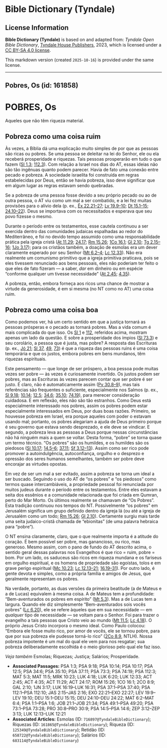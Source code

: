 # Bible Dictionary (Tyndale)

## License Information

**Bible Dictionary (Tyndale)** is based on and adapted from: _Tyndale Open Bible Dictionary_, [Tyndale House Publishers](https://tyndaleopenresources.com/), 2023, which is licensed under a [CC BY-SA 4.0 license](https://creativecommons.org/licenses/by-sa/4.0/legalcode.en).

This markdown version (created `2025-10-16`) is provided under the same license.



--------------------------------

## Pobres, Os (id: 161858)

POBRES, Os
==========

Aqueles que não têm riqueza material.

Pobreza como uma coisa ruim
---------------------------

Às vezes, a Bíblia dá uma explicação muito simples de por que as pessoas são ricas ou pobres. Se uma pessoa se deleitar na lei do Senhor, ele ou ela receberá prosperidade e riquezas. Tais pessoas prosperarão em tudo o que fazem ([Sl 1\.3](https://ref.ly/Ps1:3); [112\.3](https://ref.ly/Ps112:3)). Com relação a Israel nos dias do AT, essas ideias não são tão ingênuas quanto podem parecer. Havia de fato uma conexão entre pecado e pobreza. A sociedade israelita foi construída em regras estabelecidas por Deus, então se havia pobreza, isso deve significar que em algum lugar as regras estavam sendo quebradas.

Se a pobreza de uma pessoa fosse devido a seu próprio pecado ou ao de outra pessoa, o AT viu como um mal a ser combatido, e a lei fez muitas provisões para o alívio dela (p. ex., [Êx 22\.21–27](https://ref.ly/Exod22:21-Exod22:27); [Lv 19\.9–10](https://ref.ly/Lev19:9-Lev19:10); [Dt 15\.1–15](https://ref.ly/Deut15:1-Deut15:15); [24\.10–22](https://ref.ly/Deut24:10-Deut24:22)). Deus se importava com os necessitados e esperava que seu povo fizesse o mesmo.

Durante o período entre os testamentos, esse cautela continuou a ser exercida dentro das comunidades judaicas espalhadas ao redor do Mediterrâneo, e foi no devido tempo assumido como uma responsabilidade prática pela igreja cristã ([At 11\.29](https://ref.ly/Acts11:29); [24\.17](https://ref.ly/Acts24:17); [Rm 15\.26](https://ref.ly/Rom15:26); [1Co 16\.1](https://ref.ly/1Cor16:1); [Gl 2\.10](https://ref.ly/Gal2:10); [Tg 2\.15–16](https://ref.ly/Jas2:15-Jas2:16); [1Jo 3\.17](https://ref.ly/1John3:17)); para os cristãos também, a doação de esmolas era um dever claramente esperado por seu Senhor ([Mt 6\.2–4](https://ref.ly/Matt6:2-Matt6:4); [Lc 12\.33](https://ref.ly/Luke12:33)). Não era realmente um comunismo primitivo que a igreja primitiva praticava, pois se eles tivessem renunciado aos bens pessoais, eles não poderiam ter feito o que eles de fato fizeram — a saber, *dar* em dinheiro ou em espécie “conforme qualquer um tivesse necessidade” ([At 2\.45](https://ref.ly/Acts2:45); [4\.35](https://ref.ly/Acts4:35)).

A pobreza, então, embora forneça aos ricos uma chance de mostrar a virtude da generosidade, é em si mesma (no NT como no AT) uma coisa ruim.

Pobreza como uma coisa boa
--------------------------

Como podemos ver, há um certo sentido em que a justiça tornará as pessoas prósperas e o pecado as tornará pobres. Mas a vida comum é mais complicada do que isso. Os [Sl 1](https://ref.ly/Ps1:1-Ps1:6) e [112](https://ref.ly/Ps112:1-Ps112:10), referidos acima, mostram apenas um lado da questão. E sobre a prosperidade dos ímpios ([Sl 73\.3](https://ref.ly/Ps73:3)) e seu corolário, a pessoa que é justa, mas pobre? A resposta das Escrituras (p. ex., [Jó 21](https://ref.ly/Job21:1-Job21:34); [Sl 37](https://ref.ly/Ps37:1-Ps37:40), [49](https://ref.ly/Ps49:1-Ps49:20), [73](https://ref.ly/Ps73:1-Ps73:28)) é que a riqueza das pessoas ruins é uma coisa temporária e que os justos, embora pobres em bens mundanos, têm riquezas espirituais.

Este pensamento — que longe de ser próspero, a boa pessoa pode muitas vezes ser pobre — às vezes é curiosamente invertido. Os justos podem ser pobres, mas as Escrituras às vezes parecem contar que ser pobre é ser justo. É claro, não é automaticamente assim ([Pv 30\.8–9](https://ref.ly/Prov30:8-Prov30:9)), mas tais referências são frequentes o suficiente, especialmente nos Salmos (p. ex., [Sl 9\.18](https://ref.ly/Ps9:18); [10\.14](https://ref.ly/Ps10:14); [12\.5](https://ref.ly/Ps12:5); [34\.6](https://ref.ly/Ps34:6); [35\.10](https://ref.ly/Ps35:10); [74\.19](https://ref.ly/Ps74:19)), para merecer consideração cuidadosa. E em reflexão, eles não são tão estranhos. Como Deus está especialmente interessado nos pobres, assim os pobres podem estar especialmente interessados em Deus, por duas boas razões. Primeiro, se houvesse pobreza em Israel, era porque aqueles com poder o estavam usando mal; portanto, os pobres alegariam a ajuda de Deus primeiro porque é seu governo que estava sendo desprezado, e ele deve se vindicar. E segundo, a pobreza leva as pessoas a Deus porque nessas circunstâncias não há ninguém mais a quem se voltar. Desta forma, “pobre” se torna quase um termo técnico. “Os pobres” são os humildes, e os humildes são os piedosos ([Sl 10\.17](https://ref.ly/Ps10:17); [14\.5–6](https://ref.ly/Ps14:5-Ps14:6); [37\.11](https://ref.ly/Ps37:11); [Sf 3\.12–13](https://ref.ly/Zeph3:12-Zeph3:13)). Assim como ser rico pode promover a autoindulgência, autoconfiança, orgulho e o desprezo e opressão dos seres humanos semelhantes, também ser pobre deve encorajar as virtudes opostas.

Em vez de ser um mal a ser evitado, assim a pobreza se torna um ideal a ser buscado. Seguindo o uso do AT de “os pobres” e “os piedosos” como termos quase intercambiáveis, a propriedade pessoal foi renunciada por muitos judeus durante o período entre os testamentos. Entre eles estavam a seita dos essênios e a comunidade relacionada que foi criada em Qumran, perto do Mar Morto. Os últimos realmente se chamavam de “Os Pobres”. Esta tradição continuou nos tempos do NT. Possivelmente “os pobres” em Jerusalém significa um grupo definido dentro da igreja lá (ou até a igreja de Jerusalém como um todo; [Rm 15\.26](https://ref.ly/Rom15:26); [Gl 2\.10](https://ref.ly/Gal2:10)). Certamente surgiu mais tarde uma seita judaico\-cristã chamada de “ebionitas” (de uma palavra hebraica para “pobre”).

O NT ensina claramente, claro, que o que realmente importa é a atitude do coração. É bem possível ser pobre, mas ganancioso, ou rico, mas generoso. Mesmo assim, com o pano de fundo do AT descrito acima, o sentido geral dessas palavras nos Evangelhos é que rico \= ruim, pobre \= bom. Por um lado, os saduceus são ricos em riqueza mundana e os fariseus em orgulho espiritual, e os homens de propriedade são egoístas, tolos e em grave perigo espiritual ([Mc 10\.23](https://ref.ly/Mark10:23); [Lc 12\.13–21](https://ref.ly/Luke12:13-Luke12:21); [16\.19–31](https://ref.ly/Luke16:19-Luke16:31)). Por outro lado, é gente devota e simples, como a própria família e amigos de Jesus, que geralmente representam os pobres.

Na verdade, portanto, as duas versões da primeira beatitude (a de Mateus e a de Lucas) equivalem à mesma coisa. A de Mateus tem a profundidade: “Bem\-aventurados os pobres em espírito” ([Mt 5\.3](https://ref.ly/Matt5:3)). Mas a de Lucas tem a largura. Quando ele diz simplesmente “Bem\-aventurados sois vocês pobres” ([Lc 6\.20](https://ref.ly/Luke6:20)), ele se refere àqueles que em sua necessidade — em *qualquer* tipo de necessidade — se voltam para o Senhor. Foi para trazer o evangelho a tais pessoas que Cristo veio ao mundo ([Mt 11\.5](https://ref.ly/Matt11:5); [Lc 4\.18](https://ref.ly/Luke4:18)). O próprio Jesus Cristo incorpora o mesmo ideal. Como Paulo colocou: “Embora ele fosse muito rico, por amor de vocês, ele se tornou pobre, para que por sua pobreza ele pudesse torná\-lo rico” ([2Co 8\.9](https://ref.ly/2Cor8:9), NTLH). Nossa pobreza impotente é um mal do qual ele vem para nos resgatar; sua pobreza deliberadamente escolhida é o meio glorioso pelo qual ele faz isso.

*Veja também* Esmolas; Riquezas; Justiça; Salários; Prosperidade.

* **Associated Passages:** PSA 1:3; PSA 9:18; PSA 10:14; PSA 10:17; PSA 12:5; PSA 34:6; PSA 35:10; PSA 37:11; PSA 73:3; PSA 74:19; PSA 112:3; MAT 5:3; MAT 11:5; MRK 10:23; LUK 4:18; LUK 6:20; LUK 12:33; ACT 2:45; ACT 4:35; ACT 11:29; ACT 24:17; ROM 15:26; 1CO 16:1; 2CO 8:9; GAL 2:10; 1JN 3:17; LUK 16:19–LUK 16:31; PSA 37:1–PSA 37:40; PSA 112:1–PSA 112:10; JAS 2:15–JAS 2:16; EXO 22:21–EXO 22:27; LEV 19:9–LEV 19:10; DEU 15:1–DEU 15:15; DEU 24:10–DEU 24:22; MAT 6:2–MAT 6:4; PSA 1:1–PSA 1:6; JOB 21:1–JOB 21:34; PSA 49:1–PSA 49:20; PSA 73:1–PSA 73:28; PRO 30:8–PRO 30:9; PSA 14:5–PSA 14:6; ZEP 3:12–ZEP 3:13; LUK 12:13–LUK 12:21
* **Associated Articles:** Esmolas (ID: `716897@TyndaleBibleDictionary`); Riquezas (ID: `161865@TyndaleBibleDictionary`); Riqueza (ID: `125349@TyndaleBibleDictionary`); Retidão (ID: `658722@TyndaleBibleDictionary`); Salários (ID: `683114@TyndaleBibleDictionary`)

